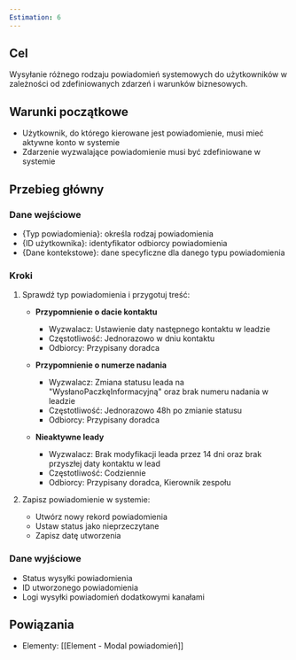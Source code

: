 ```yaml
---
Estimation: 6
---
```


## Cel

Wysyłanie różnego rodzaju powiadomień systemowych do użytkowników w zależności od zdefiniowanych zdarzeń i warunków biznesowych.

## Warunki początkowe

- Użytkownik, do którego kierowane jest powiadomienie, musi mieć aktywne konto w systemie
- Zdarzenie wyzwalające powiadomienie musi być zdefiniowane w systemie

## Przebieg główny

### Dane wejściowe

- {Typ powiadomienia}: określa rodzaj powiadomienia
- {ID użytkownika}: identyfikator odbiorcy powiadomienia
- {Dane kontekstowe}: dane specyficzne dla danego typu powiadomienia

### Kroki

1. Sprawdź typ powiadomienia i przygotuj treść:

   - **Przypomnienie o dacie kontaktu**
     - Wyzwalacz: Ustawienie daty następnego kontaktu w leadzie
     - Częstotliwość: Jednorazowo w dniu kontaktu
     - Odbiorcy: Przypisany doradca

   - **Przypomnienie o numerze nadania**
     - Wyzwalacz: Zmiana statusu leada na "WysłanoPaczkęInformacyjną" oraz brak numeru nadania w leadzie
     - Częstotliwość: Jednorazowo 48h po zmianie statusu
     - Odbiorcy: Przypisany doradca

   - **Nieaktywne leady**
     - Wyzwalacz: Brak modyfikacji leada przez  14 dni oraz brak przyszłej daty kontaktu w lead
     - Częstotliwość: Codziennie
     - Odbiorcy: Przypisany doradca, Kierownik zespołu

2. Zapisz powiadomienie w systemie:
   - Utwórz nowy rekord powiadomienia
   - Ustaw status jako nieprzeczytane
   - Zapisz datę utworzenia

### Dane wyjściowe

- Status wysyłki powiadomienia
- ID utworzonego powiadomienia
- Logi wysyłki powiadomień dodatkowymi kanałami

## Powiązania

- Elementy: [[Element - Modal powiadomień]]
